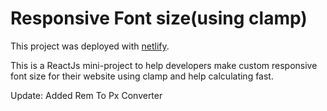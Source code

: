 # Responsive Font size(using clamp)

This project was deployed with [netlify](https://responsive-font-maker.netlify.app/).

This is a ReactJs mini-project to help developers make custom responsive font size for their website using clamp and help calculating fast.

Update: Added Rem To Px Converter
